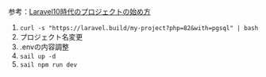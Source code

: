 参考：[Laravel10時代のプロジェクトの始め方](https://zenn.dev/imah/articles/5d761f8f8c26fe)

1. `curl -s "https://laravel.build/my-project?php=82&with=pgsql" | bash`
2. プロジェクト名変更
3. .envの内容調整
4. `sail up -d`
5. `sail npm run dev`

